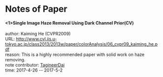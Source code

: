 # Notes of Paper  

#### &lt;1&gt;Single Image Haze Removal Using Dark Channel Prior(CV)
author: Kaiming He (CVPR2009)  
URL: http://www.cvl.iis.u-tokyo.ac.jp/class2013/2013w/paper/colorAnalysis/06_cvpr09_kaiming_he.pdf  
reason: This is a highly recommended paper with solid work on haze removing.   
note contributor: [TagineerDai](https://github.com/TagineerDai)  
time: 2017-4-26 -- 2017-5-2  
